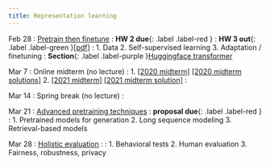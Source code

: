 ```yaml
---
title: Representation learning 
---
```


Feb 28
: [Pretrain then finetune](https://nyu-cs2590.github.io/course-material/spring2023/lecture/lec06/main.pdf)
  : **HW 2 due**{: .label .label-red }
  : **HW 3 out**{: .label .label-green }[[pdf](#)]
: 1. Data
  2. Self-supervised learning
  3. Adaptation / finetuning 
: **Section**{: .label .label-purple }[Huggingface transformer](#)

Mar 7
: Online midterm (no lecture)
: 1. [[2020 midterm]](https://nyu-cs2590.github.io/spring2023/assignments/cs2590_midterm_2020_wo_solution.pdf) [[2020 midterm solutions]](https://nyu-cs2590.github.io/spring2023/assignments/cs2590_midterm_2020.pdf)
  2. [[2021 midterm]](https://nyu-cs2590.github.io/spring2023/assignments/cs2590_midterm_2021_wo_solution.pdf) [[2021 midterm solution]](https://nyu-cs2590.github.io/spring2023/assignments/cs2590_midterm_2021.pdf)
:

Mar 14 
: Spring break (no lecture)
  : 

Mar 21 
: [Advanced pretraining techniques](#)
  : **proposal due**{: .label .label-red }
: 1. Pretrained models for generation
  2. Long sequence modeling
  3. Retrieval-based models

Mar 28
: [Holistic evaluation](#)
  : 
: 1. Behavioral tests 
  2. Human evaluation
  3. Fairness, robustness, privacy
